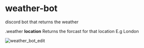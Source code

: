 # weather-bot
 discord bot that returns the weather

.weather <b>location</b>
Returns the forcast for that location
E.g London

![weather_bot_edit](https://user-images.githubusercontent.com/51855015/118018112-479a1280-b34f-11eb-8563-2c66b6a44291.png)
